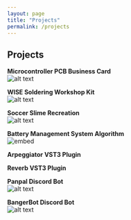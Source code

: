```yaml
---
layout: page
title: "Projects"
permalink: /projects
---
```


## Projects
**Microcontroller PCB Business Card**
<br/> ![alt text](https://github.com/user-attachments/assets/ebbc5b6c-ed05-4e79-85da-af9b208fcdcf
 "PCB Business Card")

**WISE Soldering Workshop Kit**
<br/> ![alt text](https://github.com/user-attachments/assets/2cf58a56-a75b-4676-9226-4b1fb36f42fe
 "WISE Soldering Workshop Kit")

**Soccer Slime Recreation**
<br/> ![alt text](https://github.com/user-attachments/assets/90c05d8f-439b-41f2-ad51-a194010e80df
 "Soccer Slime Recreation")

**Battery Management System Algorithm**
<br/> ![embed](https://devpost.com/software/battery-management-algorithm)

**Arpeggiator VST3 Plugin**
<br/>

**Reverb VST3 Plugin**
<br/>

**Panpal Discord Bot**
<br/> ![alt text](https://github.com/user-attachments/assets/2017c530-34e9-4237-b749-975ef45a9078
 "PanPal Discord Bot Profile")

**BangerBot Discord Bot**
<br/> ![alt text](https://github.com/user-attachments/assets/23ea90bb-345a-45f2-acb3-370d970b27a2
 "BangerBot Discord Bot Profile")
